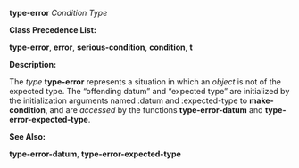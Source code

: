 **type-error** *Condition Type* 



**Class Precedence List:** 



**type-error**, **error**, **serious-condition**, **condition**, **t** 



**Description:** 



The *type* **type-error** represents a situation in which an *object* is not of the expected type. The “offending datum” and “expected type” are initialized by the initialization arguments named :datum and :expected-type to **make-condition**, and are *accessed* by the functions **type-error-datum** and **type-error-expected-type**. 



**See Also:** 



**type-error-datum**, **type-error-expected-type** 



